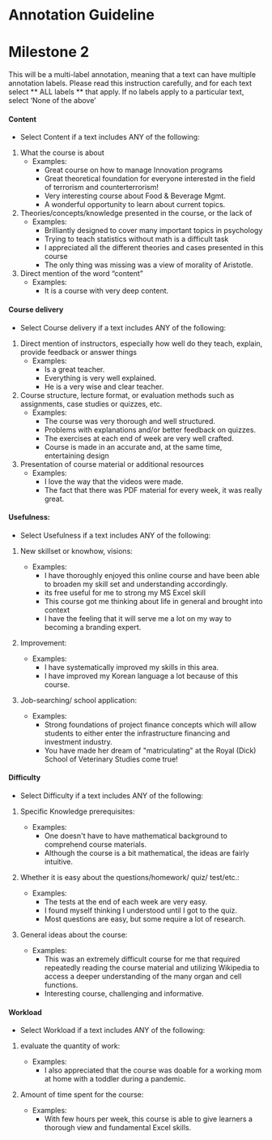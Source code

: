 # Annotation Guideline

# Milestone 2

This will be a multi-label annotation, meaning that a text can have multiple annotation labels.
Please read this instruction carefully, and for each text select ** ALL labels ** that apply.
If no labels apply to a particular text, select ‘None of the above’


#### Content
- Select Content  if a text includes ANY of the following:
1. What the course is about
    - Examples:
        - Great course on how to manage Innovation programs
        - Great theoretical foundation for everyone interested in the field of terrorism and counterterrorism!
        - Very interesting course about Food & Beverage Mgmt.
        - A wonderful opportunity to learn about current topics. 
2. Theories/concepts/knowledge presented in the course, or the lack of
    - Examples:
        - Brilliantly designed to cover many important topics in psychology
        - Trying to teach statistics without math is a difficult task
        - I appreciated all the different theories and cases presented in this course
        - The only thing was missing was a view of morality of Aristotle.
3. Direct mention of the word “content”
    - Examples:
        - It is a course with very deep content.

#### Course delivery
- Select Course delivery if a text includes ANY of the following:
1. Direct mention of instructors, especially how well do they teach, explain, provide feedback or answer things
    - Examples:
        - Is a great teacher.
        - Everything is very well explained.
        - He is a very wise and clear teacher.
2. Course structure, lecture format, or evaluation methods such as assignments, case studies or quizzes, etc.
    - Examples:
        - The course was very thorough and well structured.
        - Problems with explanations and/or better feedback on quizzes. 
        - The exercises at each end of week are very well crafted.
        - Course is made in an accurate and, at the same time, entertaining design
3. Presentation of course material or additional resources
    - Examples:
        - I love the way that the videos were made.
        - The fact that there was PDF material for every week, it was really great.

#### Usefulness:
- Select Usefulness if a text includes ANY of the following:
1. New skillset or knowhow, visions:
    - Examples:
        - I have thoroughly enjoyed this online course and have been able to broaden my skill set and understanding accordingly.
        - its free useful for me to strong my MS Excel skill
        - This course got me thinking about life in general and brought into context
        - I have the feeling that it will serve me a lot on my way to becoming a branding expert.
 
2. Improvement:
    - Examples:
        - I have systematically improved my skills in this area.
        - I have improved my Korean language a lot because of this course.

3. Job-searching/ school application:
    - Examples:
        - Strong foundations of project finance concepts which will allow students to either enter the infrastructure financing and investment industry.
        - You have made her dream of "matriculating" at the Royal (Dick) School of Veterinary Studies come true!
        
#### Difficulty
- Select Difficulty if a text includes ANY of the following:
1. Specific Knowledge prerequisites:
    - Examples:
        - One doesn't have to have mathematical background to comprehend course materials.
        - Although the course is a bit mathematical, the ideas are fairly intuitive.

2. Whether it is easy about the questions/homework/ quiz/ test/etc.:
    - Examples:
        - The tests at the end of each week are very easy.
        - I found myself thinking I understood until I got to the quiz.
        - Most questions are easy, but some require a lot of research.
 
3. General ideas about the course:
    - Examples:
        - This was an extremely difficult course for me that required repeatedly reading the course material and utilizing Wikipedia to access a deeper understanding of the many organ and cell functions.
        - Interesting course, challenging and informative.
        
#### Workload
- Select Workload if a text includes ANY of the following:
1. evaluate the quantity of work:
    - Examples:
        - I also appreciated that the course was doable for a working mom at home with a toddler during a pandemic.

 
2. Amount of time spent for the course:
    - Examples:
        - With few hours per week, this course is able to give learners a thorough view and fundamental Excel skills. 
        
       